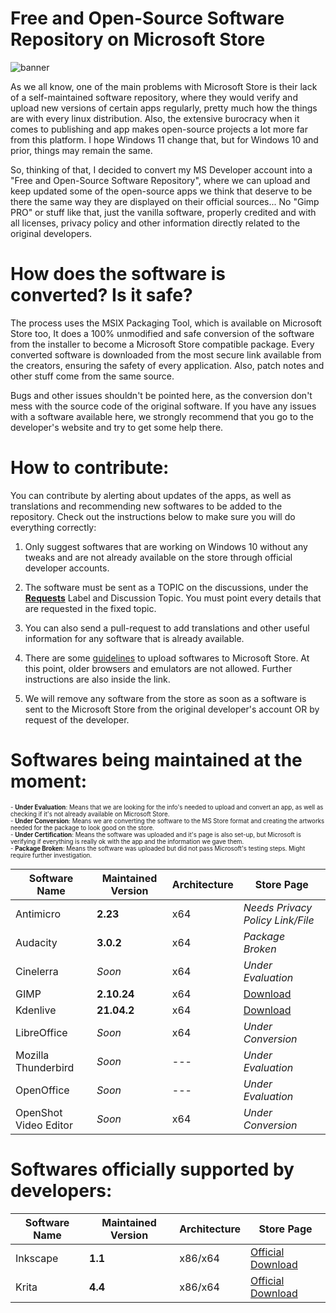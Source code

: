 # Free and Open-Source Software Repository on Microsoft Store

![banner](https://user-images.githubusercontent.com/21313332/124395717-fae21080-dcdb-11eb-8185-7470b2ee552f.png)

As we all know, one of the main problems with Microsoft Store is their lack of a self-maintained software repository, where they would verify and upload new versions of certain apps regularly, pretty much how the things are with every linux distribution. Also, the extensive burocracy when it comes to publishing and app makes open-source projects a lot more far from this platform. I hope Windows 11 change that, but for Windows 10 and prior, things may remain the same.

So, thinking of that, I decided to convert my MS Developer account into a "Free and Open-Source Software Repository", where we can upload and keep updated some of the open-source apps we think that deserve to be there the same way they are displayed on their official sources... No "Gimp PRO" or stuff like that, just the vanilla software, properly credited and with all licenses, privacy policy and other information directly related to the original developers.


# How does the software is converted? Is it safe?

The process uses the MSIX Packaging Tool, which is available on Microsoft Store too, It does a 100% unmodified and safe conversion of the software from the installer to become a Microsoft Store compatible package. Every converted software is downloaded from the most secure link available from the creators, ensuring the safety of every application. Also, patch notes and other stuff come from the same source.

Bugs and other issues shouldn't be pointed here, as the conversion don't mess with the source code of the original software. If you have any issues with a software available here, we strongly recommend that you go to the developer's website and try to get some help there.


# How to contribute:

You can contribute by alerting about updates of the apps, as well as translations and recommending new softwares to be added to the repository. Check out the instructions below to make sure you will do everything correctly:

1. Only suggest softwares that are working on Windows 10 without any tweaks and are not already available on the store through official developer accounts.

2. The software must be sent as a TOPIC on the discussions, under the **[Requests](https://github.com/mayrinck/FOSSonMicrosoftStore/discussions/categories/requests)** Label and Discussion Topic. You must point every details that are requested in the fixed topic.

3. You can also send a pull-request to add translations and other useful information for any software that is already available.

4. There are some [guidelines](https://docs.microsoft.com/en-us/windows/uwp/publish/store-policies) to upload softwares to Microsoft Store. At this point, older browsers and emulators are not allowed. Further instructions are also inside the link.

5. We will remove any software from the store as soon as a software is sent to the Microsoft Store from the original developer's account OR by request of the developer.


# Softwares being maintained at the moment:

<sub>
  <sup>
    - <b>Under Evaluation</b>: Means that we are looking for the info's needed to upload and convert an app, as well as checking if it's not already available on Microsoft Store.
    <br>
    - <b>Under Conversion</b>: Means we are converting the software to the MS Store format and creating the artworks needed for the package to look good on the store.
    <br>
    - <b>Under Certification</b>: Means the software was uploaded and it's page is also set-up, but Microsoft is verifying if everything is really ok with the app and the information we gave them.
    <br>
    - <b>Package Broken</b>: Means the software was uploaded but did not pass Microsoft's testing steps. Might require further investigation.
  </sup>
</sub>
<br>

| Software Name         | Maintained Version | Architecture | Store Page       |
| --------------------- | ------------------ | ------------ | ---------------- |
| Antimicro             | **2.23**           | x64          | *Needs Privacy Policy Link/File* |
| Audacity              | **3.0.2**          | x64          | *Package Broken* |
| Cinelerra             | *Soon*             | x64          | *Under Evaluation* |
| GIMP                  | **2.10.24**        | x64          | [Download](https://www.microsoft.com/store/apps/9NJP9724LT35) |
| Kdenlive              | **21.04.2**        | x64          | [Download](https://www.microsoft.com/store/apps/9P07GFP9P554) |
| LibreOffice           | *Soon*             | x64          | *Under Conversion* |
| Mozilla Thunderbird   | *Soon*             | ---          | *Under Evaluation* |
| OpenOffice            | *Soon*             | ---          | *Under Evaluation* |
| OpenShot Video Editor | *Soon*             | x64          | *Under Conversion* |


# Softwares officially supported by developers:

| Software Name         | Maintained Version | Architecture | Store Page       |
| --------------------- | ------------------ | ------------ | ---------------- |
| Inkscape              | **1.1**            | x86/x64      | [Official Download](https://www.microsoft.com/store/apps/9pd9bhglfc7h) |
| Krita                 | **4.4**            | x86/x64      | [Official Download](https://www.microsoft.com/store/apps/9n6x57zgrw96) |

